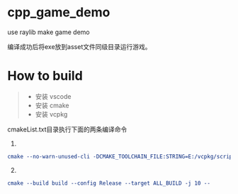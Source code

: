 # cpp_game_demo
use raylib make game demo

编译成功后将exe放到asset文件同级目录运行游戏。

# How to build
>- 安装 vscode
>- 安装 cmake 
>- 安装 vcpkg 


cmakeList.txt目录执行下面的两条编译命令

1. 
```cmake
cmake --no-warn-unused-cli -DCMAKE_TOOLCHAIN_FILE:STRING=E:/vcpkg/scripts/buildsystems/vcpkg.cmake -DVCPKG_TARGET_TRIPLET:STRING=x86-windows-static -DCMAKE_EXPORT_COMPILE_COMMANDS:BOOL=TRUE -S . -B build -G "Visual Studio 17 2022" -T host=x86 -A win32
```

2.
```cmake
cmake --build build --config Release --target ALL_BUILD -j 10 --
```
